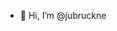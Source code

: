 - 👋 Hi, I’m @jubruckne

<!---
jubruckne/jubruckne is a ✨ special ✨ repository because its `README.md` (this file) appears on your GitHub profile.
You can click the Preview link to take a look at your changes.
--->
